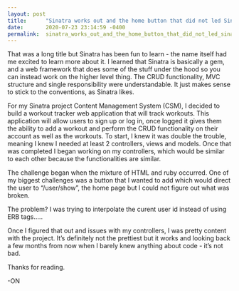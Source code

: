 ```yaml
---
layout: post
title:      "Sinatra works out and the home button that did not led Sinatra abyss."
date:       2020-07-23 23:14:59 -0400
permalink:  sinatra_works_out_and_the_home_button_that_did_not_led_sinatra_abyss
---
```




That was a long title but Sinatra has been fun to learn - the name itself had me excited to learn more about it. I learned that Sinatra is basically a gem, and a web framework that does some of the stuff under the hood so you can instead work on the higher level thing. The CRUD functionality, MVC structure and single responsibility were understandable. It just makes sense to stick to the conventions, as Sinatra likes.

For my Sinatra project Content Management System (CSM), I decided to build a workout tracker web application that will track workouts. This application will allow users to sign up or log in, once logged it gives them the ability to add a workout and perform the CRUD functionality on their account as well as the workouts. To start, I knew it was double the trouble, meaning I knew I needed at least 2 controllers, views and models. Once that was completed I began working on my controllers, which would be similar to each other because the functionalities are similar.

The challenge began when the mixture of HTML and ruby occurred. One of my biggest challenges was a button that I wanted to add which would direct the user to “/user/show”, the home page but I could not figure out what was broken.

The problem? I was trying to interpolate the curent user id instead of using ERB tags.....

Once I figured that out and issues with my controllers, I was pretty content with the project. It’s definitely not the prettiest but it works and looking back a few months from now when I barely knew anything about code - it’s not bad.

Thanks for reading.

-ON


